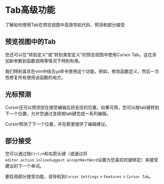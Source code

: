 # Tab高级功能

了解如何使用Tab在预览视图中高效导航代码、预测和部分接受

## 预览视图中的Tab

您还可以在"转到定义"或"转到类型定义"的预览视图中使用Cursor Tab。这在添加新参数到函数调用等情况下特别有用。

我们特别喜欢在vim中结合`gd`命令使用这个功能，例如，修改函数定义，然后一次性修复所有使用该函数的地方。

## 光标预测

Cursor还可以预测您在接受编辑后将去往的位置。如果可用，您可以按tab键转到下一个位置，允许您通过连续按tab键完成一系列编辑。

Cursor预测了下一个位置，并在那里提供了编辑建议。

## 部分接受

您可以通过按`Ctrl/⌘`和右箭头键（或通过将`editor.action.inlineSuggest.acceptNextWord`设置为您喜欢的键绑定）来接受建议的下一个单词。

要启用部分接受功能，请导航到`Cursor Settings` > `Features` > `Cursor Tab`。 